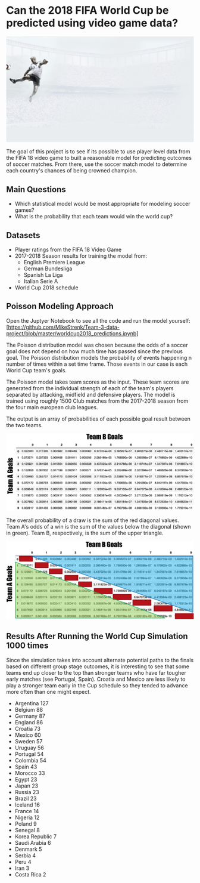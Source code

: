 
# Can the 2018 FIFA World Cup be predicted using video game data?

![Soccer](exploration/IMG_1236.jpg)

The goal of this project is to see if its possible to use player level data from the FIFA 18 video game to built a reasonable model for predicting outcomes of soccer matches. From there, use the soccer match model to determine each country's chances of being crowned champion.

## Main Questions
- Which statistical model would be most appropriate for modeling soccer games?
- What is the probability that each team would win the world cup?

## Datasets
- Player ratings from the FIFA 18 Video Game
- 2017-2018 Season results for training the model from:
    - English Premiere League
    - German Bundesliga
    - Spanish La Liga
    - Italian Serie A
- World Cup 2018 schedule

## Poisson Modeling Approach
Open the Juptyer Notebook to see all the code and run the model yourself: [https://github.com/MikeStrenk/Team-3-data-project/blob/master/worldcup2018_predictions.ipynb]

The Poisson distribution model was chosen because the odds of a soccer goal does not depend on how much time has passed since the previous goal. The Poisson distribution models the probability of events happening n number of times within a set time frame. Those events in our case is each World Cup team's goals.

The Poisson model takes team scores as the input. These team scores are generated from the individual strength of each of the team's players separated by attacking, midfield and defensive players. The model is trained using roughly 1500 Club matches from the 2017-2018 season from the four main european club leagues.

The output is an array of probabilities of each possible goal result between the two teams.

![Soccer](exploration/poissonexample.png)

The overall probability of a draw is the sum of the red diagonal values. Team A's odds of a win is the sum of the values below the diagonal (shown in green). Team B, respectively, is the sum of the upper triangle.

![Soccer](exploration/poissonexample2.png)

## Results After Running the World Cup Simulation 1000 times
Since the simulation takes into account alternate potential paths to the finals based on different group stage outcomes, it is interesting to see that some teams end up closer to the top than stronger teams who have far tougher early matches (see Portugal, Spain). Croatia and Mexico are less likely to play a stronger team early in the Cup schedule so they tended to advance more often than one might expect.

- Argentina 127
- Belgium 88
- Germany 87
- England 86
- Croatia 73
- Mexico 60
- Sweden 57
- Uruguay 56
- Portugal 54
- Colombia 54
- Spain 43
- Morocco 33
- Egypt 23
- Japan 23
- Russia 23
- Brazil 23
- Iceland 16
- France 14
- Nigeria 12
- Poland 9
- Senegal 8
- Korea Republic 7
- Saudi Arabia 6
- Denmark 5
- Serbia 4
- Peru 4
- Iran 3
- Costa Rica 2
